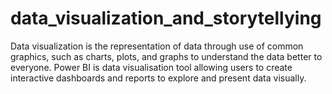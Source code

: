 # data_visualization_and_storytellying
Data visualization is the representation of data through use of common graphics, such as charts, plots, and graphs to understand the data better to everyone. Power BI is data visualisation tool allowing users to create interactive dashboards and reports to explore and present data visually.
